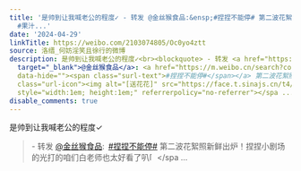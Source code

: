 ```yaml
---
title: '是帅到让我喊老公的程度✓ - 转发 @金丝猴食品:&ensp;#捏捏不能停# 第二波花絮照新鲜出炉！捏捏小剧场的光打的咱们白老师也太好看了叭[送花花]cucn201白客
  #果汁...'
date: '2024-04-29'
linkTitle: https://weibo.com/2103074805/Oc0yo4ztt
source: 洛缙_何妨淫笑且徐行的微博
description: 是帅到让我喊老公的程度✓<br><blockquote> - 转发 <a href="https://weibo.com/2249414245"
  target="_blank">@金丝猴食品</a>: <a href="https://m.weibo.cn/search?containerid=231522type%3D1%26t%3D10%26q%3D%23%E6%8D%8F%E6%8D%8F%E4%B8%8D%E8%83%BD%E5%81%9C%23&amp;extparam=%23%E6%8D%8F%E6%8D%8F%E4%B8%8D%E8%83%BD%E5%81%9C%23"
  data-hide=""><span class="surl-text">#捏捏不能停#</span></a> 第二波花絮照新鲜出炉！捏捏小剧场的光打的咱们白老师也太好看了叭<span
  class="url-icon"><img alt="[送花花]" src="https://face.t.sinajs.cn/t4/appstyle/expression/ext/normal/cb/2022_Flowers_org.png"
  style="width:1em; height:1em;" referrerpolicy="no-referrer"></spa ...
disable_comments: true
---
```

是帅到让我喊老公的程度✓<br><blockquote> - 转发 <a href="https://weibo.com/2249414245" target="_blank">@金丝猴食品</a>: <a href="https://m.weibo.cn/search?containerid=231522type%3D1%26t%3D10%26q%3D%23%E6%8D%8F%E6%8D%8F%E4%B8%8D%E8%83%BD%E5%81%9C%23&amp;extparam=%23%E6%8D%8F%E6%8D%8F%E4%B8%8D%E8%83%BD%E5%81%9C%23" data-hide=""><span class="surl-text">#捏捏不能停#</span></a> 第二波花絮照新鲜出炉！捏捏小剧场的光打的咱们白老师也太好看了叭<span class="url-icon"><img alt="[送花花]" src="https://face.t.sinajs.cn/t4/appstyle/expression/ext/normal/cb/2022_Flowers_org.png" style="width:1em; height:1em;" referrerpolicy="no-referrer"></spa ...